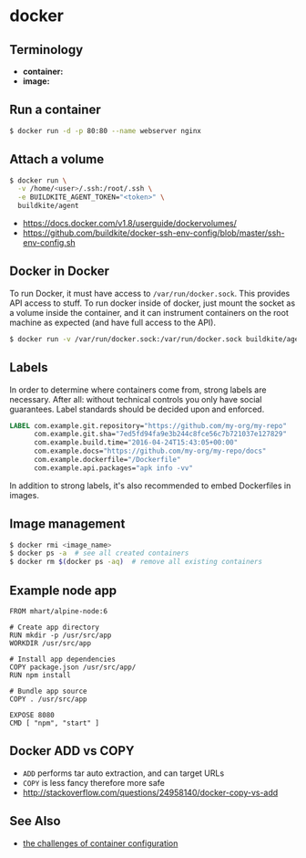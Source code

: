 # docker

## Terminology
- __container:__
- __image:__

## Run a container
```sh
$ docker run -d -p 80:80 --name webserver nginx
```

## Attach a volume
```sh
$ docker run \
  -v /home/<user>/.ssh:/root/.ssh \
  -e BUILDKITE_AGENT_TOKEN="<token>" \
  buildkite/agent
```
- https://docs.docker.com/v1.8/userguide/dockervolumes/
- https://github.com/buildkite/docker-ssh-env-config/blob/master/ssh-env-config.sh

## Docker in Docker
To run Docker, it must have access to `/var/run/docker.sock`. This provides API
access to stuff. To run docker inside of docker, just mount the socket as a
volume inside the container, and it can instrument containers on the root
machine as expected (and have full access to the API).
```sh
$ docker run -v /var/run/docker.sock:/var/run/docker.sock buildkite/agent
```

## Labels
In order to determine where containers come from, strong labels are necessary.
After all: without technical controls you only have social guarantees. Label
standards should be decided upon and enforced.
```dockerfile
LABEL com.example.git.repository="https://github.com/my-org/my-repo"
      com.example.git.sha="7ed5fd94fa9e3b244c8fce56c7b721037e127829"
      com.example.build.time="2016-04-24T15:43:05+00:00"
      com.example.docs="https://github.com/my-org/my-repo/docs"
      com.example.dockerfile="/Dockerfile"
      com.example.api.packages="apk info -vv"
```
In addition to strong labels, it's also recommended to embed Dockerfiles in
images.

## Image management
```sh
$ docker rmi <image_name>
$ docker ps -a  # see all created containers
$ docker rm $(docker ps -aq)  # remove all existing containers
```

## Example node app
```docker
FROM mhart/alpine-node:6

# Create app directory
RUN mkdir -p /usr/src/app
WORKDIR /usr/src/app

# Install app dependencies
COPY package.json /usr/src/app/
RUN npm install

# Bundle app source
COPY . /usr/src/app

EXPOSE 8080
CMD [ "npm", "start" ]
```

## Docker ADD vs COPY
- `ADD` performs tar auto extraction, and can target URLs
- `COPY` is less fancy therefore more safe
- http://stackoverflow.com/questions/24958140/docker-copy-vs-add

## See Also
- [the challenges of container configuration](https://speakerdeck.com/garethr/the-challenges-of-container-configuration)
